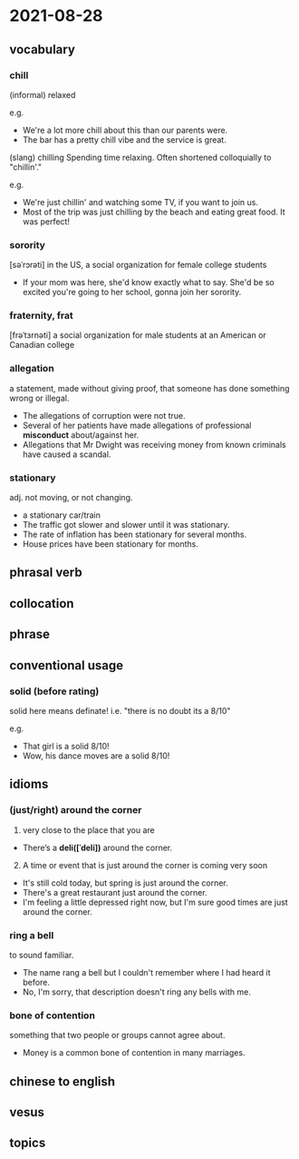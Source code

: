 # 2021-08-28
## vocabulary
### chill
(informal) relaxed

e.g.
- We're a lot more chill about this than our parents were.
- The bar has a pretty chill vibe and the service is great.

(slang) chilling
Spending time relaxing. Often shortened colloquially to "chillin'."

e.g.
- We're just chillin' and watching some TV, if you want to join us.
- Most of the trip was just chilling by the beach and eating great food. It was perfect!

### sorority
[səˈrɔrəti]
in the US, a social organization for female college students

- If your mom was here, she'd know exactly what to say. She'd be so excited you're going to her school, gonna join her sorority.

### fraternity, frat
[frəˈtɜrnəti]
a social organization for male students at an American or Canadian college

### allegation
a statement, made without giving proof, that someone has done something wrong or illegal.

- The allegations of corruption were not true.
- Several of her patients have made allegations of professional **misconduct** about/against her.
- Allegations that Mr Dwight was receiving money from known criminals have caused a scandal.

### stationary
adj.
not moving, or not changing.

- a stationary car/train
- The traffic got slower and slower until it was stationary.
- The rate of inflation has been stationary for several months.
- House prices have been stationary for months.

## phrasal verb

## collocation

## phrase

## conventional usage
### solid (before rating)
solid here means definate! i.e. "there is no doubt its a 8/10"

e.g.
- That girl is a solid 8/10!
- Wow, his dance moves are a solid 8/10!

## idioms
### (just/right) around the corner
1. very close to the place that you are
- There’s a **deli([ˈdeli])** around the corner.

2. A time or event that is just around the corner is coming very soon
- It's still cold today, but spring is just around the corner.
- There's a great restaurant just around the corner.
- I'm feeling a little depressed right now, but I'm sure good times are just around the corner.

### ring a bell
to sound familiar.

- The name rang a bell but I couldn't remember where I had heard it before.
- No, I'm sorry, that description doesn't ring any bells with me.

### bone of contention
something that two people or groups cannot agree about.

- Money is a common bone of contention in many marriages.

## chinese to english

## vesus

## topics
